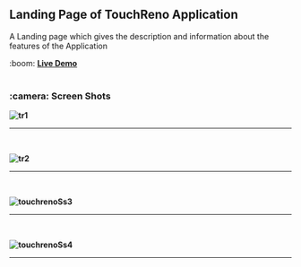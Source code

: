 <h2> Landing Page of TouchReno Application</h2>
<p>A Landing page which gives the description and information about the features of the Application</p>
 :boom: <b><a href="https://touchreno.netlify.app/">Live Demo</a><b />
 
 <br /> 
 <br />
<h3> :camera: <b>Screen Shots</b> </h3>

![tr1](https://user-images.githubusercontent.com/68849782/207317732-65748252-760a-4189-82c7-04c9d5de6005.png)
<hr><br /> 


![tr2](https://user-images.githubusercontent.com/68849782/207317928-39160f49-cea2-4470-b602-64b949121e3d.png)
<hr><br /> 

![touchrenoSs3](https://user-images.githubusercontent.com/68849782/192138612-4cd88e02-d6c7-48c8-8d80-1083afb5e1c0.png)
<hr><br /> 

![touchrenoSs4](https://user-images.githubusercontent.com/68849782/192138629-dd11383f-27f1-4742-a359-3a83b591c6df.png)
<hr><br /> 


